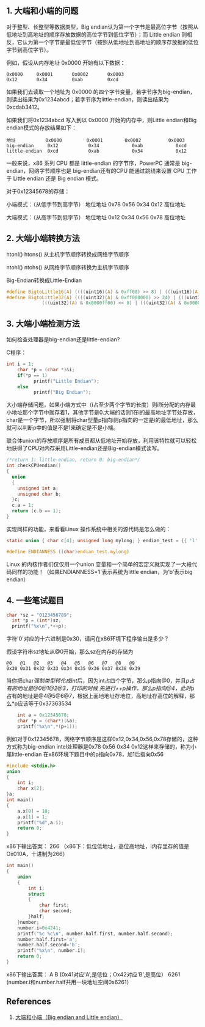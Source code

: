 ## 1. 大端和小端的问题

对于整型、长整型等数据类型，Big endian认为第一个字节是最高位字节（按照从低地址到高地址的顺序存放数据的高位字节到低位字节）；而 Little endian 则相反，它认为第一个字节是最低位字节（按照从低地址到高地址的顺序存放据的低位字节到高位字节）。

例如，假设从内存地址 0x0000 开始有以下数据： 

``` 
0x0000     0x0001       0x0002       0x0003  
0x12       0x34         0xab         0xcd 
```

如果我们去读取一个地址为 0x0000 的四个字节变量，若字节序为big-endian，则读出结果为0x1234abcd；若字节序为little-endian，则读出结果为0xcdab3412。

如果我们将0x1234abcd 写入到以 0x0000 开始的内存中，则Little endian和Big endian模式的存放结果如下：  

```
地址           0x0000         0x0001        0x0002          0x0003
big-endian     0x12           0x34            0xab            0xcd
little-endian  0xcd           0xab            0x34            0x12
```

一般来说，x86 系列 CPU 都是 little-endian 的字节序，PowerPC 通常是 big-endian，网络字节顺序也是 big-endian还有的CPU 能通过跳线来设置 CPU 工作于 Little endian 还是 Big endian 模式。

对于0x12345678的存储：

小端模式：（从低字节到高字节）
地位地址 0x78 0x56 0x34 0x12 高位地址

大端模式：（从高字节到低字节）
地位地址 0x12 0x34 0x56 0x78 高位地址

## 2. 大端小端转换方法

htonl() htons() 从主机字节顺序转换成网络字节顺序

ntohl() ntohs() 从网络字节顺序转换为主机字节顺序

Big-Endian转换成Little-Endian

```C
#define BigtoLittle16(A) ((((uint16)(A) & 0xff00) >> 8) | (((uint16)(A) & 0x00ff) << 8))
#define BigtoLittle32(A) ((((uint32)(A) & 0xff000000) >> 24) | (((uint32)(A) & 0x00ff0000) >> 8) | \
             (((uint32)(A) & 0x0000ff00) << 8) | (((uint32)(A) & 0x000000ff) << 24))
```

## 3. 大端小端检测方法

如何检查处理器是big-endian还是little-endian?

C程序：

```C
int i = 1;   
    char *p = (char *)&i;   
    if(*p == 1)     
          printf("Little Endian"); 
    else
          printf("Big Endian");
```

大小端存储问题，如果小端方式中（i占至少两个字节的长度）则i所分配的内存最小地址那个字节中就存着1，其他字节是0.大端的话则1在i的最高地址字节处存放，char是一个字节，所以强制将char型量p指向i则p指向的一定是i的最低地址，那么就可以判断p中的值是不是1来确定是不是小端。

联合体union的存放顺序是所有成员都从低地址开始存放，利用该特性就可以轻松地获得了CPU对内存采用Little-endian还是Big-endian模式读写。

```C
/*return 1: little-endian, return 0: big-endian*/
int checkCPUendian()
{
  union
  {
    unsigned int a;
    unsigned char b; 
  }c;
  c.a = 1;
  return (c.b == 1); 
}
```

实现同样的功能，来看看Linux 操作系统中相关的源代码是怎么做的：

```C
static union { char c[4]; unsigned long mylong; } endian_test = {{ 'l', '?', '?', 'b' } };

#define ENDIANNESS ((char)endian_test.mylong)
```

Linux 的内核作者们仅仅用一个union 变量和一个简单的宏定义就实现了一大段代码同样的功能！（如果ENDIANNESS=’l’表示系统为little endian，为’b’表示big endian）

## 4. 一些笔试题目

```C
char *sz = "0123456789"; 
  int *p = (int*)sz; 
  printf("%x\n",*++p); 
```

字符'0'对应的十六进制是0x30，请问在x86环境下程序输出是多少？

假设字符串sz地址从@0开始，那么sz在内存的存储为 

```
@0   @1   @2   @3   @4   @5   @6   @7   @8   @9 
0x30 0x31 0x32 0x33 0x34 0x35 0x36 0x37 0x38 0x39 
```

当你把char*强制类型转化成int*后，因为int占四个字节，那么p指向@0，并且*p占有的地址是@0@1@2@3，打印的时候 先进行++p操作，那么p指向@4，此时*p占有的地址是@4@5@6@7，根据上面地地址存地位，高地址存高位的解释，那么*p应该等于0x37363534

```C
    int a = 0x12345678;
    char *p = (char*)(&a);
    printf("%x\n",*(p+1));
```

例如对于0x12345678，网络字节顺序是这样0x12,0x34,0x56,0x78存储的，这种方式称为big-endian
intel处理器是0x78 0x56 0x34 0x12这样来存储的，称为小尾little-endian
在x86环境下题目中的p指向0x78，加1后指向0x56

```C
#include <stdio.h>
union
{
    int i;
    char x[2];
}a;
int main()
{
    a.x[0] = 10;
    a.x[1] = 1;
    printf("%d",a.i);
    return 0;
}
```

x86下输出答案： 266 （x86下：低位低地址，高位高地址，i内存里存的值是Ox010A，十进制为266）

```C
int main()
{
    union
    {
        int i;
        struct
        {
            char first;
            char second;
        }half;
    }number;
    number.i=0x4241;
    printf("%c %c\n", number.half.first, number.half.second);
    number.half.first='a';
    number.half.second='b';
    printf("%x\n", number.i);
    return 0;
}
```

x86下输出答案：
       A B   (0x41对应'A',是低位；Ox42对应'B',是高位）
       6261 (number.i和number.half共用一块地址空间0x6261）

## References
1. [大端和小端（Big endian and Little endian）](http://www.cnblogs.com/luxiaoxun/archive/2012/09/05/2671697.html)